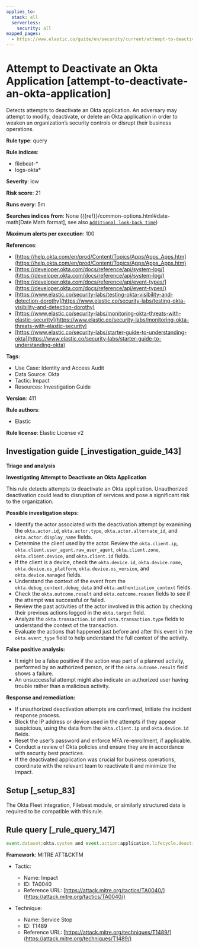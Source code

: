 ```yaml
---
applies_to:
  stack: all
  serverless:
    security: all
mapped_pages:
  - https://www.elastic.co/guide/en/security/current/attempt-to-deactivate-an-okta-application.html
---
```


# Attempt to Deactivate an Okta Application [attempt-to-deactivate-an-okta-application]

Detects attempts to deactivate an Okta application. An adversary may attempt to modify, deactivate, or delete an Okta application in order to weaken an organization’s security controls or disrupt their business operations.

**Rule type**: query

**Rule indices**:

* filebeat-*
* logs-okta*

**Severity**: low

**Risk score**: 21

**Runs every**: 5m

**Searches indices from**: None ({{ref}}/common-options.html#date-math[Date Math format], see also [`Additional look-back time`](docs-content://solutions/security/detect-and-alert/create-detection-rule.md#rule-schedule))

**Maximum alerts per execution**: 100

**References**:

* [https://help.okta.com/en/prod/Content/Topics/Apps/Apps_Apps.htm](https://help.okta.com/en/prod/Content/Topics/Apps/Apps_Apps.htm)
* [https://developer.okta.com/docs/reference/api/system-log/](https://developer.okta.com/docs/reference/api/system-log/)
* [https://developer.okta.com/docs/reference/api/event-types/](https://developer.okta.com/docs/reference/api/event-types/)
* [https://www.elastic.co/security-labs/testing-okta-visibility-and-detection-dorothy](https://www.elastic.co/security-labs/testing-okta-visibility-and-detection-dorothy)
* [https://www.elastic.co/security-labs/monitoring-okta-threats-with-elastic-security](https://www.elastic.co/security-labs/monitoring-okta-threats-with-elastic-security)
* [https://www.elastic.co/security-labs/starter-guide-to-understanding-okta](https://www.elastic.co/security-labs/starter-guide-to-understanding-okta)

**Tags**:

* Use Case: Identity and Access Audit
* Data Source: Okta
* Tactic: Impact
* Resources: Investigation Guide

**Version**: 411

**Rule authors**:

* Elastic

**Rule license**: Elastic License v2

## Investigation guide [_investigation_guide_143]

**Triage and analysis**

**Investigating Attempt to Deactivate an Okta Application**

This rule detects attempts to deactivate an Okta application. Unauthorized deactivation could lead to disruption of services and pose a significant risk to the organization.

**Possible investigation steps:**

* Identify the actor associated with the deactivation attempt by examining the `okta.actor.id`, `okta.actor.type`, `okta.actor.alternate_id`, and `okta.actor.display_name` fields.
* Determine the client used by the actor. Review the `okta.client.ip`, `okta.client.user_agent.raw_user_agent`, `okta.client.zone`, `okta.client.device`, and `okta.client.id` fields.
* If the client is a device, check the `okta.device.id`, `okta.device.name`, `okta.device.os_platform`, `okta.device.os_version`, and `okta.device.managed` fields.
* Understand the context of the event from the `okta.debug_context.debug_data` and `okta.authentication_context` fields.
* Check the `okta.outcome.result` and `okta.outcome.reason` fields to see if the attempt was successful or failed.
* Review the past activities of the actor involved in this action by checking their previous actions logged in the `okta.target` field.
* Analyze the `okta.transaction.id` and `okta.transaction.type` fields to understand the context of the transaction.
* Evaluate the actions that happened just before and after this event in the `okta.event_type` field to help understand the full context of the activity.

**False positive analysis:**

* It might be a false positive if the action was part of a planned activity, performed by an authorized person, or if the `okta.outcome.result` field shows a failure.
* An unsuccessful attempt might also indicate an authorized user having trouble rather than a malicious activity.

**Response and remediation:**

* If unauthorized deactivation attempts are confirmed, initiate the incident response process.
* Block the IP address or device used in the attempts if they appear suspicious, using the data from the `okta.client.ip` and `okta.device.id` fields.
* Reset the user’s password and enforce MFA re-enrollment, if applicable.
* Conduct a review of Okta policies and ensure they are in accordance with security best practices.
* If the deactivated application was crucial for business operations, coordinate with the relevant team to reactivate it and minimize the impact.


## Setup [_setup_83]

The Okta Fleet integration, Filebeat module, or similarly structured data is required to be compatible with this rule.


## Rule query [_rule_query_147]

```js
event.dataset:okta.system and event.action:application.lifecycle.deactivate
```

**Framework**: MITRE ATT&CKTM

* Tactic:

    * Name: Impact
    * ID: TA0040
    * Reference URL: [https://attack.mitre.org/tactics/TA0040/](https://attack.mitre.org/tactics/TA0040/)

* Technique:

    * Name: Service Stop
    * ID: T1489
    * Reference URL: [https://attack.mitre.org/techniques/T1489/](https://attack.mitre.org/techniques/T1489/)



